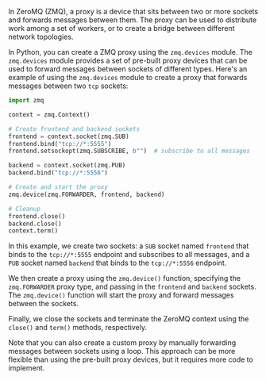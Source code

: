 In ZeroMQ (ZMQ), a proxy is a device that sits between two or more sockets and forwards messages between them. The proxy can be used to distribute work among a set of workers, or to create a bridge between different network topologies.

In Python, you can create a ZMQ proxy using the `zmq.devices` module. The `zmq.devices` module provides a set of pre-built proxy devices that can be used to forward messages between sockets of different types. Here's an example of using the `zmq.devices` module to create a proxy that forwards messages between two `tcp` sockets:

```python
import zmq

context = zmq.Context()

# Create frontend and backend sockets
frontend = context.socket(zmq.SUB)
frontend.bind("tcp://*:5555")
frontend.setsockopt(zmq.SUBSCRIBE, b"")  # subscribe to all messages

backend = context.socket(zmq.PUB)
backend.bind("tcp://*:5556")

# Create and start the proxy
zmq.device(zmq.FORWARDER, frontend, backend)

# Cleanup
frontend.close()
backend.close()
context.term()
```

In this example, we create two sockets: a `SUB` socket named `frontend` that binds to the `tcp://*:5555` endpoint and subscribes to all messages, and a `PUB` socket named `backend` that binds to the `tcp://*:5556` endpoint.

We then create a proxy using the `zmq.device()` function, specifying the `zmq.FORWARDER` proxy type, and passing in the `frontend` and `backend` sockets. The `zmq.device()` function will start the proxy and forward messages between the sockets.

Finally, we close the sockets and terminate the ZeroMQ context using the `close()` and `term()` methods, respectively.

Note that you can also create a custom proxy by manually forwarding messages between sockets using a loop. This approach can be more flexible than using the pre-built proxy devices, but it requires more code to implement.